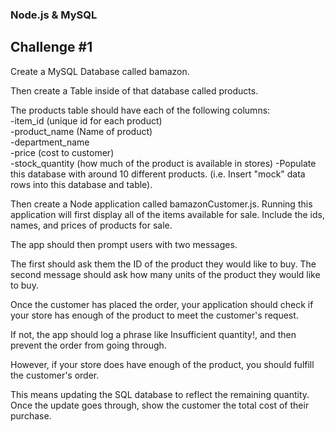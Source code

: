 <h3>Node.js & MySQL</h3>
<h2>Challenge #1</h2>

Create a MySQL Database called bamazon.

Then create a Table inside of that database called products.

The products table should have each of the following columns:
<br>
-item_id (unique id for each product)
<br>
-product_name (Name of product)
<br>
-department_name
<br>
-price (cost to customer)
<br>
-stock_quantity (how much of the product is available in stores)
-Populate this database with around 10 different products. (i.e. Insert "mock" data rows into this database and table).

Then create a Node application called bamazonCustomer.js. Running this application will first display all of the items available for sale. Include the ids, names, and prices of products for sale.

The app should then prompt users with two messages.

The first should ask them the ID of the product they would like to buy.
The second message should ask how many units of the product they would like to buy.

Once the customer has placed the order, your application should check if your store has enough of the product to meet the customer's request.

If not, the app should log a phrase like Insufficient quantity!, and then prevent the order from going through.

However, if your store does have enough of the product, you should fulfill the customer's order.

This means updating the SQL database to reflect the remaining quantity.
Once the update goes through, show the customer the total cost of their purchase.